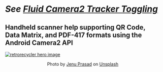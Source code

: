 # _See [Fluid Camera2 Tracker Toggling](https://android.jlelse.eu/seamless-tracker-switching-android-camera2-f65ea0e6f2c3)_
## Handheld scanner help supporting QR Code, Data Matrix, and PDF-417 formats using the Android Camera2 API

[![retrorecycler hero image](https://adam-hurwitz.firebaseapp.com/ScannerApp/scannerapp-hero.png)](https://android.jlelse.eu/seamless-tracker-switching-android-camera2-f65ea0e6f2c3)
<div align="center"> Photo by <a href="https://unsplash.com/photos/j3uncnQ-eAw">Jenu Prasad</a> on <a href="https://unsplash.com/?utm_source=unsplash&utm_medium=referral&utm_content=creditCopyText">Unsplash</a> </div>
